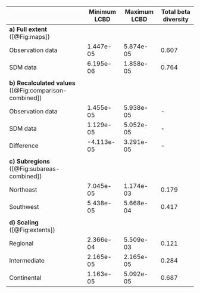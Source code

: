 |                        | Minimum LCBD | Maximum LCBD | Total beta diversity |
| :--------------------- | ------------ | ------------ | -------------------- |
| **a) Full extent** ([@Fig:maps])     |              |              |                      |
| Observation data       | 1.447e-05    | 5.874e-05    | 0.607                |
| SDM data               | 6.195e-06    | 1.858e-05    | 0.764                |
|                        |              |              |                      |
| **b) Recalculated values** ([@Fig:comparison-combined]) |              |              |                      |
| Observation data       | 1.455e-05    | 5.938e-05    | -                    |
| SDM data               | 1.129e-05    | 5.052e-05    | -                    |
| Difference             | -4.113e-05   | 3.291e-05    | -                    |
|                        |              |              |                      |
| **c) Subregions** ([@Fig:subareas-combined])          |              |              |                      |
| Northeast              | 7.045e-05    | 1.174e-03    | 0.179                |
| Southwest              | 5.438e-05    | 5.668e-04    | 0.417                |
|                        |              |              |                      |
| **d) Scaling** ([@Fig:extents])             |              |              |                      |
| Regional               | 2.366e-04    | 5.509e-03    | 0.121                |
| Intermediate           | 2.165e-05    | 2.165e-05    | 0.284                |
| Continental            | 1.163e-05    | 5.092e-05    | 0.687                |